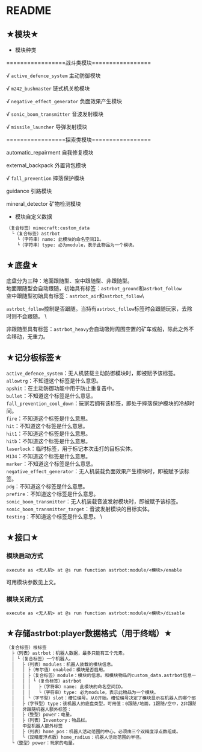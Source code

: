 # README

## ★模块★  

- 模块种类  

=================战斗类模块=================  

√ `active_defence_system` 主动防御模块  

√ `m242_bushmaster` 链式机关枪模块  

√ `negative_effect_generator` 负面效果产生模块  

√ `sonic_boom_transmitter` 音波发射模块  

√ `missile_launcher` 导弹发射模块  

=================探索类模块=================  

automatic_repairment 自我修复模块  

external_backpack 外置背包模块  

√ `fall_prevention` 摔落保护模块  

guidance 引路模块  

mineral_detector 矿物检测模块  

- 模块自定义数据  

```txt
（复合标签）minecraft:custom_data
  └（复合标签）astrbot
    └（字符串）name: 此模块的命名空间ID。
    └（字符串）type: 必为module，表示此物品为一个模块。
```

## ★底盘★

底盘分为三种：地面跟随型、空中跟随型、非跟随型。  \
地面跟随型会自动跟随，初始具有标签：`astrbot_ground`和`astrbot_follow`\
空中跟随型初始具有标签：`astrbot_air`和`astrbot_follow`\

`astrbot_follow`控制是否跟随。当持有`astrbot_follow`标签时会跟随玩家，去除时则不会跟随。 \

非跟随型具有标签：`astrbot_heavy`会自动吸附周围空置的矿车或船，除此之外不会移动，无重力。

## ★记分板标签★

`active_defence_system`：无人机装载主动防御模块时，即被赋予该标签。  \
`allowtrg`：不知道这个标签是什么意思。  \
`apshit`：在主动防御功能中用于防止重复击中。  \
`bullet`：不知道这个标签是什么意思。  \
`fall_prevention_cool_down`：玩家若拥有该标签，即处于摔落保护模块的冷却时间。  \
`fire`：不知道这个标签是什么意思。  \
`hit`：不知道这个标签是什么意思。  \
`hit1`：不知道这个标签是什么意思。  \
`hitb`：不知道这个标签是什么意思。  \
`laserlock`：临时标签，用于标记本次击打的目标实体。  \
`M134`：不知道这个标签是什么意思。  \
`marker`：不知道这个标签是什么意思。  \
`negative_effect_generator`：无人机装载负面效果产生模块时，即被赋予该标签。  \
`pdg`：不知道这个标签是什么意思。  \
`prefire`：不知道这个标签是什么意思。  \
`sonic_boom_transmitter`：无人机装载音波发射模块时，即被赋予该标签。  \
`sonic_boom_transmitter_target`：音波发射模块的目标实体。  \
`testing`：不知道这个标签是什么意思。  \

## ★接口★

### 模块启动方式  

```mcfunction
execute as <无人机> at @s run function astrbot:module/<模块>/enable
```

可用模块参数见上文。

### 模块关闭方式

```mcfunction
execute as <无人机> at @s run function astrbot:module/<模块>/disable
```

## ★存储astrbot:player数据格式（用于终端）★

```txt
（复合标签）根标签
  ├（列表）astrbot：机器人数据，最多只能有三个元素。
  │ └（复合标签）一个机器人。
  │   ├（列表）modules：机器人装载的模块信息。
  │   │ ├（布尔值）enabled：模块是否启用。
  │   │ ├（复合标签）module：模块的信息。和模块物品的custom_data.astrbot信息一致。
  │   │ │ └（复合标签）astrbot
  │   │ │   ├（字符串）name: 此模块的命名空间ID。
  │   │ │   └（字符串）type: 必为module，表示此物品为一个模块。
  │   │ └（字节型）slot：槽位编号。从0开始。槽位编号决定了模块显示在机器人的哪个部位。
  │   ├（字节型）type：该机器人的底盘类型，可用值：0跟随/地面，1跟随/空中，2非跟随/中型，3非跟随/重型。
  │   非跟随机器人额外标签：
  │   ├（整型）power：电量。
  │   ├（列表）Inventory：物品栏。
  │   中型机器人额外标签
  │   ├（列表）home_pos：机器人活动范围的中心，必须由三个双精度浮点数组成。
  │   └（双精度浮点数）home_radius：机器人活动范围的半径。
  └（整型）power：玩家的电量。
```